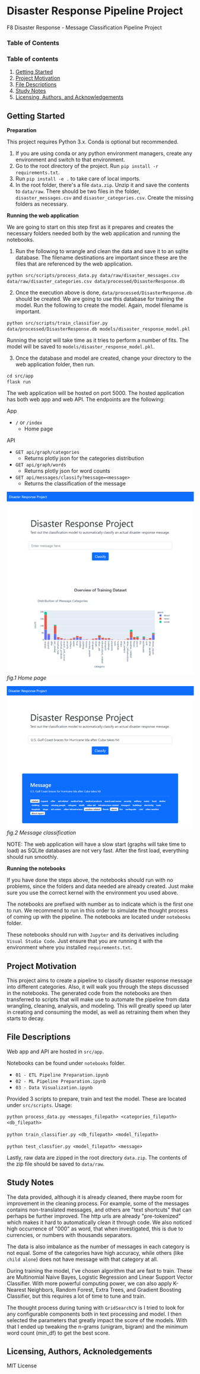 # Disaster Response Pipeline Project

F8 Disaster Response - Message Classification Pipeline Project

### Table of Contents

### Table of contents
1. [Getting Started](#installation)
2. [Project Motivation](#motivation)
3. [File Descriptions](#folders)
4. [Study Notes](#notes)
5. [Licensing, Authors, and Acknowledgements](#licensing)

## Getting Started <a name="installation"></a>

**Preparation**

This project requires Python 3.x. Conda is optional but recommended.

1. If you are using conda or any python environment managers, create any environment and switch to that environment.
2. Go to the root directory of the project. Run `pip install -r requirements.txt`.
3. Run `pip install -e .` to take care of local imports.
4. In the root folder, there's a file `data.zip`. Unzip it and save the contents to `data/raw`. There should be two files in the folder, `disaster_messages.csv` and `disaster_categories.csv`. Create the missing folders as necessary.

**Running the web application**

We are going to start on this step first as it prepares and creates the necessary folders needed both by the web application and running the notebooks.

1. Run the following to wrangle and clean the data and save it to an sqlite database. The filename destinations are important since these are the files that are referenced by the web application.

```
python src/scripts/process_data.py data/raw/disaster_messages.csv data/raw/disaster_categories.csv data/processed/DisasterResponse.db
```

2. Once the execution above is done, `data/processed/DisasterResponse.db` should be created. We are going to use this database for training the model. Run the following to create the model. Again, model filename is important.

```
python src/scripts/train_classifier.py data/processed/DisasterResponse.db models/disaster_response_model.pkl
```

Running the script will take time as it tries to perform a number of fits. The model will be saved to `models/disaster_response_model.pkl`.

3. Once the database and model are created, change your directory to the web application folder, then run.

```
cd src/app
flask run
```

The web application will be hosted on port 5000. The hosted application has both web app and web API. The endpoints are the following:

App
* `/` or `/index`
   * Home page

API
* `GET api/graph/categories`
   * Returns plotly json for the categories distribution
* `GET api/graph/words`
   * Returns plotly json for word counts
* `GET api/messages/classify?message=<message>`
   * Returns the classification of the message

![index](./docs/web1.png)
_fig.1 Home page_

![classify](./docs/web2.png)
_fig.2 Message classification_

NOTE: The web application will have a slow start (graphs will take time to load) as SQLite databases are not very fast. After the first load, everything should run smoothly.


**Running the notebooks**

If you have done the steps above, the notebooks should run with no problems, since the folders and data needed are already created. Just make sure you use the correct kernel with the environment you used above.

The notebooks are prefixed with number as to indicate which is the first one to run. We recommend to run in this order to simulate the thought process of coming up with the pipeline. The notebooks are located under `notebooks` folder.

These notebooks should run with `Jupyter` and its derivatives including `Visual Studio Code`. Just ensure that you are running it with the environment where you installed `requirements.txt`.

## Project Motivation <a name="motivation"></a>

This project aims to create a pipeline to classify disaster response message into different categories. Also, it will walk you through the steps discussed in the notebooks. The generated code from the notebooks are then transferred to scripts that will make use to automate the pipeline from data wrangling, cleaning, analysis, and modeling. This will greatly speed up later in creating and consuming the model, as well as retraining them when they starts to decay.

## File Descriptions <a name="folders"></a>

Web app and API are hosted in `src/app`.

Notebooks can be found under `notebooks` folder. 

* `01 - ETL Pipeline Preparation.ipynb`
* `02 - ML Pipeline Preparation.ipynb`
* `03 - Data Visualization.ipynb`

Provided 3 scripts to prepare, train and test the model. These are located under `src/scripts`. Usage:

```
python process_data.py <messages_filepath> <categories_filepath> <db_filepath>

python train_classifier.py <db_filepath> <model_filepath>

python test_classfier.py <model_filepath> <message>
```

Lastly, raw data are zipped in the root directory `data.zip`. The contents of the zip file should be saved to `data/raw`.

## Study Notes <a name="notes"></a>

The data provided, although it is already cleaned, there maybe room for improvement in the cleaning process. For example, some of the messages contains non-translated messages, and others are "text shortcuts" that can perhaps be further improved. The http urls are already "pre-tokenized" which makes it hard to automatically clean it through code. We also noticed high occurrence of "000" as word, that when investigated, this is due to currencies, or numbers with thousands separators. 

The data is also imbalance as the number of messages in each category is not equal. Some of the categories have high accuracy, while others (like `child alone`) does not have message with that category at all.

During training the model, I've chosen algorithm that are fast to train. These are Multinomial Naive Bayes, Logistic Regression and Linear Support Vector Classifier. With more powerful computing power, we can also apply K-Nearest Neighbors, Random Forest, Extra Trees, and Gradient Boosting Classifier, but this requires a lot of time to tune and train.

The thought process during tuning with `GridSearchCV` is I tried to look for any configurable components both in text processing and model. I then selected the parameters that greatly impact the score of the models. With that I ended up tweaking the n-grams (unigram, bigram) and the minimum word count (min_df) to get the best score.

## Licensing, Authors, Acknoledgements <a name="licensing"></a>

MIT License
